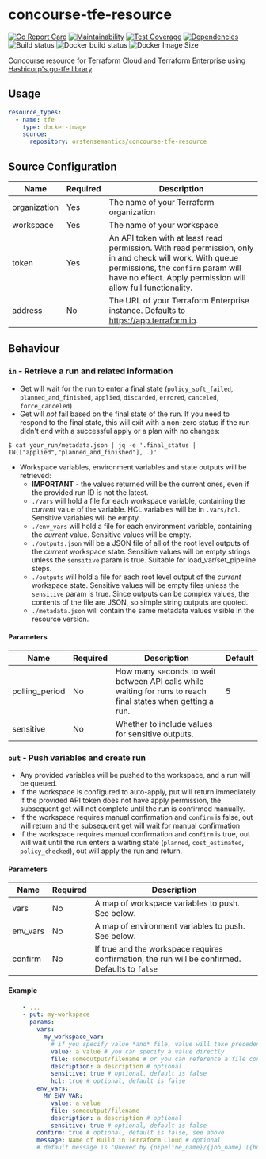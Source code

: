 # concourse-tfe-resource

[![Go Report Card](https://goreportcard.com/badge/github.com/orstensemantics/concourse-tfe-resource)](https://goreportcard.com/report/github.com/orstensemantics/concourse-tfe-resource)
[![Maintainability](https://api.codeclimate.com/v1/badges/7dd55f613030fef89324/maintainability)](https://codeclimate.com/github/orstensemantics/concourse-tfe-resource/maintainability)
[![Test Coverage](https://api.codeclimate.com/v1/badges/7dd55f613030fef89324/test_coverage)](https://codeclimate.com/github/orstensemantics/concourse-tfe-resource/test_coverage)
[![Dependencies](https://img.shields.io/librariesio/github/orstensemantics/concourse-tfe-resource)](https://libraries.io/github/orstensemantics/concourse-tfe-resource)
![Build status](https://github.com/orstensemantics/concourse-tfe-resource/workflows/tests/badge.svg)
![Docker build status](https://img.shields.io/docker/cloud/build/orstensemantics/concourse-tfe-resource)
![Docker Image Size](https://img.shields.io/docker/image-size/orstensemantics/concourse-tfe-resource)

Concourse resource for Terraform Cloud and Terraform Enterprise using [Hashicorp's go-tfe library](https://github.com/hashicorp/go-tfe).

## Usage
```yaml
resource_types:
  - name: tfe
    type: docker-image
    source:
      repository: orstensemantics/concourse-tfe-resource
```

## Source Configuration
Name | Required | Description |
---|---|---|
organization|Yes|The name of your Terraform organization
workspace|Yes|The name of your workspace
token|Yes|An API token with at least read permission. With read permission, only in and check will work. With queue permissions, the `confirm` param will have no effect. Apply permission will allow full functionality. 
address|No|The URL of your Terraform Enterprise instance. Defaults to https://app.terraform.io.

## Behaviour
### `in` - Retrieve a run and related information

* Get will wait for the run to enter a final state (`policy_soft_failed`,
`planned_and_finished`, `applied`, `discarded`, `errored`, `canceled`, `force_canceled`)
* Get will *not* fail based on the final state of the run. If you need to respond to the final state, this will exit with
a non-zero status if the run didn't end with a successful apply or a plan with no changes:
 ```shell script
 $ cat your_run/metadata.json | jq -e '.final_status | IN(["applied","planned_and_finished"], .)'
 ```

* Workspace variables, environment variables and state outputs will be retrieved:
    * **IMPORTANT** - the values returned will be the current ones, even if the provided run ID is not the latest.
    * `./vars` will hold a file for each workspace variable, containing the *current* value of the variable. HCL
     variables will be in `.vars/hcl`. Sensitive variables will be empty.
    * `./env_vars` will hold a file for each environment variable, containing the *current* value. Sensitive values
     will be empty.
    * `./outputs.json` will be a JSON file of all of the root level outputs of the *current* workspace state. Sensitive
     values will be empty strings unless the `sensitive` param is true. Suitable for load_var/set_pipeline steps.
    * `./outputs` will hold a file for each root level output of the *current* workspace state. Sensitive values will be
    empty files unless the `sensitive` param is true. Since outputs can be complex values, the contents of the file are
    JSON, so simple string outputs are quoted.
    * `./metadata.json` will contain the same metadata values visible in the resource version.

#### Parameters
Name|Required|Description|Default
---|---|---|---|
polling_period|No|How many seconds to wait between API calls while waiting for runs to reach final states when getting a run.|5
sensitive|No|Whether to include values for sensitive outputs.

### `out` - Push variables and create run

* Any provided variables will be pushed to the workspace, and a run will be queued.
* If the workspace is configured to auto-apply, put will return immediately. If the provided API token does not have apply permission,
the subsequent get will not complete until the run is confirmed manually.
* If the workspace requires manual confirmation and `confirm` is false, out will return and the subsequent get will
wait for manual confirmation
* If the workspace requires manual confirmation and `confirm` is true, out will wait until the run enters
a waiting state (`planned`, `cost_estimated`, `policy_checked`), out will apply the run and return. 

#### Parameters
Name|Required|Description
---|---|---
vars|No|A map of workspace variables to push. See below.
env_vars|No|A map of environment variables to push. See below.
confirm|No|If true and the workspace requires confirmation, the run will be confirmed. Defaults to `false`

#### Example

```yaml
    - ...
    - put: my-workspace
      params:
        vars:
          my_workspace_var:
            # if you specify value *and* file, value will take precedence
            value: a value # you can specify a value directly
            file: someoutput/filename # or you can reference a file containing the value
            description: a description # optional 
            sensitive: true # optional, default is false
            hcl: true # optional, default is false
        env_vars:
          MY_ENV_VAR:
            value: a value
            file: someoutput/filename
            description: a description # optional 
            sensitive: true # optional, default is false
        confirm: true # optional, default is false, see above
        message: Name of Build in Terraform Cloud # optional
        # default message is "Queued by {pipeline_name}/{job_name} ({build_number})" 
```

